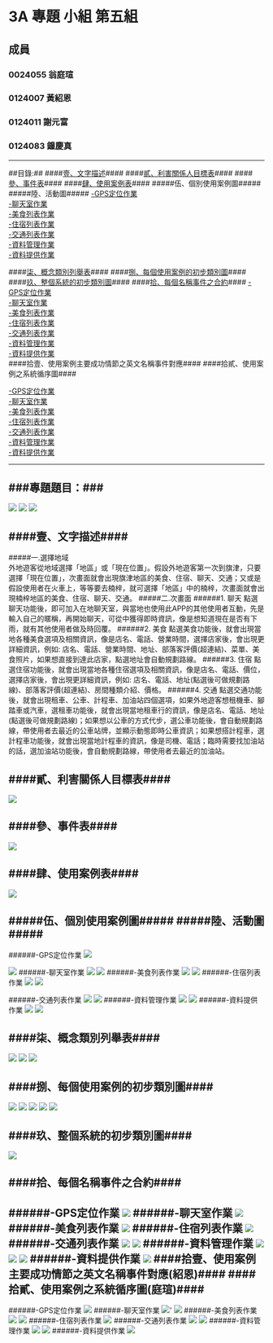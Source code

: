 # 3A 專題 小組 第五組 #

## 成員 ##

### 0024055 翁庭瑄 ###

### 0124007 黃紹恩 ###

### 0124011 謝元富 ###

### 0124083 鐘慶真 ###

----------
##目錄:##
####[壹、文字描述](#1)####
####[貳、利害關係人目標表](#2)####
####[參、事件表](#3)####
####[肆、使用案例表](#4)####
#####伍、個別使用案例圖#####
#####陸、活動圖#####
  [-GPS定位作業](#5)</br>
  [-聊天室作業](#6)</br>
  [-美食列表作業](#7)</br>
  [-住宿列表作業](#8)</br>
  [-交通列表作業](#9)</br>
  [-資料管理作業](#10)</br>
  [-資料提供作業](#11)</br>
	   
####[柒、概念類別列舉表](#12)####
####[捌、每個使用案例的初步類別圖](#13)####
####[玖、整個系統的初步類別圖](#14)####
####[拾、每個名稱事件之合約](#15)####
  [-GPS定位作業](#23)</br>
  [-聊天室作業](#24)</br>
  [-美食列表作業](#25)</br>
  [-住宿列表作業](#26)</br>
  [-交通列表作業](#27)</br>
  [-資料管理作業](#28)</br>
  [-資料提供作業](#29)</br>
####拾壹、使用案例主要成功情節之英文名稱事件對應####
####拾貳、使用案例之系統循序圖####

  [-GPS定位作業](#16)</br>
  [-聊天室作業](#17)</br>
  [-美食列表作業](#18)</br>
  [-住宿列表作業](#19)</br>
  [-交通列表作業](#20)</br>
  [-資料管理作業](#21)</br>
  [-資料提供作業](#22)</br>
       
----------


###專題題目：###
----------
<img src="https://fbcdn-sphotos-h-a.akamaihd.net/hphotos-ak-xpf1/v/t34.0-12/10743470_716439295114111_91094694_n.jpg?oh=849eae4b0bafe3999a2947aad3e9ebef&oe=5448A713&__gda__=1414099470_1ec9637df32ba6954381b70da36cba7b">

<img src="https://fbcdn-sphotos-h-a.akamaihd.net/hphotos-ak-xpf1/v/t34.0-12/10726724_716439291780778_1610296583_n.jpg?oh=7055885995f1a1fe255a9eebfec191b1&oe=544976F4&__gda__=1414033508_6977e8b835788119dee3860a9cfcc6ef">

<img src="https://fbcdn-sphotos-h-a.akamaihd.net/hphotos-ak-xpf1/v/t34.0-12/10733642_716439288447445_824327952_n.jpg?oh=a95ec3b1ecb0a8d758888f3991a44a02&oe=54486745&__gda__=1414049432_830f49623da5d5c594cf5c4569e71b6e">

####<a name ="1"/>壹、文字描述####
----------
#####一.選擇地域                                             
外地遊客從地域選擇「地區」或「現在位置」。假設外地遊客第一次到旗津，只要選擇「現在位置」，次畫面就會出現旗津地區的美食、住宿、聊天、交通；又或是假設使用者在火車上，等等要去楠梓，就可選擇「地區」中的楠梓，次畫面就會出現楠梓地區的美食、住宿、聊天、交通。
#####二.次畫面
######1. 聊天
點選聊天功能後，即可加入在地聊天室，與當地也使用此APP的其他使用者互動，先是輸入自己的暱稱，再開始聊天，可從中獲得即時資訊，像是想知道現在是否有下雨，就有其他使用者做及時回覆。
######2. 美食
點選美食功能後，就會出現當地各種美食選項及相關資訊，像是店名、電話、營業時間，選擇店家後，會出現更詳細資訊，例如: 店名、電話、營業時間、地址、部落客評價(超連結)、菜單、美食照片，如果想直接到達此店家，點選地址會自動規劃路線。
######3. 住宿
點選住宿功能後，就會出現當地各種住宿選項及相關資訊，像是店名、電話、價位，選擇店家後，會出現更詳細資訊，例如: 店名、電話、地址(點選後可做規劃路線)、部落客評價(超連結)、房間種類介紹、價格。
######4. 交通
點選交通功能後，就會出現租車、公車、計程車、加油站四個選項，如果外地遊客想租機車、腳踏車或汽車，選租車功能後，就會出現當地租車行的資訊，像是店名、電話、地址(點選後可做規劃路線)；如果想以公車的方式代步，選公車功能後，會自動規劃路線，帶使用者去最近的公車站牌，並顯示動態即時公車資訊；如果想搭計程車，選計程車功能後，就會出現當地計程車的資訊，像是司機、電話；臨時需要找加油站的話，選加油站功能後，會自動規劃路線，帶使用者去最近的加油站。

 
####<a name ="2"/>貳、利害關係人目標表####
----------
<img src="https://fbcdn-sphotos-h-a.akamaihd.net/hphotos-ak-xpa1/v/t34.0-12/10728647_680851198678106_1404821643_n.jpg?oh=730a650ad97fa537595154be03797e85&oe=5448A371&__gda__=1414098705_28666add1cd988c1d5854284a9e88a3e">

####<a name ="3"/>參、事件表####
----------
<img src="https://fbcdn-sphotos-h-a.akamaihd.net/hphotos-ak-xpf1/v/t34.0-12/10735761_681104078652818_1739498244_n.jpg?oh=b323b6d830e822b42038e3ad4b42da2c&oe=544921A7&__gda__=1414095927_de99b936df91d45cd0a5526b7ff0b75a">

####<a name ="4"/>肆、使用案例表####
----------
<img src="https://fbcdn-sphotos-h-a.akamaihd.net/hphotos-ak-xpf1/v/t34.0-12/10743380_681104028652823_91735285_n.jpg?oh=00f2b8e2bb774e25b1286f11fc7fdb7e&oe=5449532D&__gda__=1414077104_a8bec9c6576bfc85679f6e54e0766891">

#####伍、個別使用案例圖#####
#####陸、活動圖#####
----------
######<a name ="5"/>-GPS定位作業 
<img src="https://fbcdn-sphotos-h-a.akamaihd.net/hphotos-ak-xpf1/v/t34.0-12/10728640_680851218678104_533724986_n.jpg?oh=c72cd29208869afd81e7e0e88efdf434&oe=54485F72&__gda__=1414039535_322758c67d1218c336c217532ce634bd">

<img src="https://fbcdn-sphotos-h-a.akamaihd.net/hphotos-ak-xpf1/v/t34.0-12/10428998_680851212011438_53517376_n.jpg?oh=5a74b00522204dd115250e15cae06b06&oe=5448773A&__gda__=1414049959_183d4393c57b93532b39cf803840d0b5">
######<a name ="6"/>-聊天室作業
<img src="https://fbcdn-sphotos-h-a.akamaihd.net/hphotos-ak-xpf1/v/t34.0-12/10743620_681104045319488_677036299_n.jpg?oh=5bb6800c4b83e09fd82150ba41d6093c&oe=544A33C5&__gda__=1414075480_1013a3ad6fa8eab9601947c0be7dc97c">
<img src="https://fbcdn-sphotos-h-a.akamaihd.net/hphotos-ak-xpf1/v/t34.0-12/10744498_681104041986155_1704204340_n.jpg?oh=c64eb0807a1256479aa697a5be626fba&oe=54491609&__gda__=1414090073_87bb80360d0fdada74f0d60290867777">
######<a name ="7"/>-美食列表作業
<img src="https://fbcdn-sphotos-h-a.akamaihd.net/hphotos-ak-xpf1/v/t34.0-12/10743439_680851298678096_371587135_n.jpg?oh=6ca3ba6da5c916fb399e120ba7f7690a&oe=54489FFE&__gda__=1414026915_8a27357889b0a32962dc9ace20b15ee6">
<img src="https://fbcdn-sphotos-h-a.akamaihd.net/hphotos-ak-xpf1/v/t34.0-12/10735623_680851302011429_2095743659_n.jpg?oh=bf50f9c2044a57cc197a5a416118e51d&oe=5448631E&__gda__=1414039566_0bfc748ed3889b4aeac9e199d2caf1ee">
######<a name ="8"/>-住宿列表作業
<img src="https://fbcdn-sphotos-h-a.akamaihd.net/hphotos-ak-xpf1/v/t34.0-12/10736201_680851215344771_1829088346_n.jpg?oh=75aec0ef3e2142dc8e963204bba6c2c3&oe=54487ABA&__gda__=1414042922_0e49fc1a473cef88de8053923e9b0f23">
<img src="https://fbcdn-sphotos-h-a.akamaihd.net/hphotos-ak-xpf1/v/t34.0-12/10743687_680851228678103_1668282852_n.jpg?oh=1e8cfec6e8fb31a3d2b9194b6152e58a&oe=544885BF&__gda__=1414105199_5dd489cb6fd4c77ad599768dbe296de1">

######<a name ="9"/>-交通列表作業
<img src="https://fbcdn-sphotos-h-a.akamaihd.net/hphotos-ak-xpf1/v/t34.0-12/10726529_680851202011439_237054422_n.jpg?oh=384baa562f28ff9c2ab51625da6121dd&oe=544850BB&__gda__=1414051046_84b4abd6829d1531512f09d8b1726b33">
<img src="https://fbcdn-sphotos-h-a.akamaihd.net/hphotos-ak-xpf1/v/t34.0-12/10726604_680851225344770_682568632_n.jpg?oh=1c55fb175d4d2041371e1f005f1a89b8&oe=544850DB&__gda__=1414047110_62c8240cd0c6e9d661b07c139de7df11">
######<a name ="10"/>-資料管理作業
<img src="https://fbcdn-sphotos-h-a.akamaihd.net/hphotos-ak-xpf1/v/t34.0-12/10736097_680851345344758_1981856803_n.jpg?oh=b77965a6790f0cdc05490ba6d93f9670&oe=54486582&__gda__=1414024850_755331de75e2ef9f1f6714c092588d0c">
<img src="https://fbcdn-sphotos-h-a.akamaihd.net/hphotos-ak-xpf1/v/t34.0-12/10694924_680851352011424_1299651998_n.jpg?oh=0469e54adea65907b4050e84d3f93b53&oe=544880C0&__gda__=1414038032_998cc28a86f7a0bce50b9c261c506691">
######<a name ="11"/>-資料提供作業
<img src="https://fbcdn-sphotos-h-a.akamaihd.net/hphotos-ak-xpf1/v/t34.0-12/10743414_680851312011428_773092423_n.jpg?oh=4eacb63c0f61524ab9231bd5483c12c5&oe=54486934&__gda__=1414038185_173ff524cff67e78df0f784747a8dc51">
<img src="https://fbcdn-sphotos-h-a.akamaihd.net/hphotos-ak-xpa1/v/t34.0-12/10726300_680851318678094_1862679908_n.jpg?oh=6beb2151f5ff50ad60dd8892a559b794&oe=5448B71B&__gda__=1414102331_17ede33b3a73b4e45e8225f97511a333">

####<a name ="12"/>柒、概念類別列舉表####
----------
<img src="https://fbcdn-sphotos-h-a.akamaihd.net/hphotos-ak-xpf1/v/t34.0-12/10735862_680851342011425_1499196827_n.jpg?oh=1046e1064312a2f534e99958790a4e7d&oe=5448A1F6&__gda__=1414099110_0f6ec9c81f819b8a914dd8706b029ba4">
<img src="https://fbcdn-sphotos-h-a.akamaihd.net/hphotos-ak-xpf1/v/t34.0-12/10578437_680858708677355_1829107873_n.jpg?oh=2644fad822513258cfbbab5bb8b5f329&oe=544851F2&__gda__=1414028898_776d09c7d8f0b249be8a74ac471f48ff">
<img src="https://fbcdn-sphotos-h-a.akamaihd.net/hphotos-ak-xpf1/v/t34.0-12/10743570_680851328678093_582115130_n.jpg?oh=38f786709d64eb6f40f976b1a5e154d6&oe=5448B4FA&__gda__=1414027687_9f3e370e08672a6561381afc12130e38">
  
####<a name ="13"/>捌、每個使用案例的初步類別圖####
----------
<img src="https://fbcdn-sphotos-h-a.akamaihd.net/hphotos-ak-xpa1/v/t34.0-12/10729098_681104011986158_1479296702_n.jpg?oh=ba2c0b79a37cd0c669d4c4b5f0074371&oe=544A2A70&__gda__=1414088720_89abfc00ca9680017d80b325aebeed38">
<img src="https://fbcdn-sphotos-h-a.akamaihd.net/hphotos-ak-xpa1/v/t34.0-12/10728856_680851278678098_1065529165_n.jpg?oh=83c3e4e2bdb0cbb9cef1623dcae3c011&oe=54487F62&__gda__=1414102210_c2c3233270f2487588178693c608d3e1">
<img src="https://fbcdn-sphotos-h-a.akamaihd.net/hphotos-ak-xfa1/v/t34.0-12/10729008_680851275344765_784565816_n.jpg?oh=18ac873a7a2bb4ab6ed76065d0c06b0c&oe=54498ED6&__gda__=1414027818_b99e923fe35f568dd1348af257e39fdb">
<img src="https://fbcdn-sphotos-h-a.akamaihd.net/hphotos-ak-xpf1/v/t34.0-12/10736101_680851288678097_1346809108_n.jpg?oh=6da460882e60394a9656cac12aa34f21&oe=54485568&__gda__=1414101240_f08479669058b00638e5ce2bbd9d6bce">
<img src="https://fbcdn-sphotos-h-a.akamaihd.net/hphotos-ak-xpa1/v/t34.0-12/10726248_680851285344764_1841627487_n.jpg?oh=bfcad6a4639cb7c6efe3df7380dc6839&oe=5448747B&__gda__=1414027163_1b41d2ddafbb39c3b8de0efd2d17e991">

####<a name ="14"/>玖、整個系統的初步類別圖####
----------
<img src="https://fbcdn-sphotos-h-a.akamaihd.net/hphotos-ak-xpf1/v/t34.0-12/10721372_680851388678087_1785463993_n.jpg?oh=191b2e73082efc164d2f1e92216bd551&oe=54486612&__gda__=1414102082_00cdd0c779143864e94cc5dbee4d5079">

####<a name ="15"/>拾、每個名稱事件之合約####
----------
######<a name ="23"/>-GPS定位作業
<img src="https://fbcdn-sphotos-h-a.akamaihd.net/hphotos-ak-xfa1/v/t34.0-12/10744557_681104025319490_1006060938_n.jpg?oh=fff212c6f11613d01f186fc44f99d311&oe=5448FC58&__gda__=1414066683_89ae39c98da37f8f2dba5e4b2ef2dd16">
######<a name ="24"/>-聊天室作業
<img src="https://fbcdn-sphotos-h-a.akamaihd.net/hphotos-ak-xpa1/v/t34.0-12/10585020_681104075319485_422343056_n.jpg?oh=dda7849c475c6439760f0bc86ad0686d&oe=5449364C&__gda__=1414093907_a448badd1508487d1a2ae46d3950d28a">
######<a name ="25"/>-美食列表作業
<img src="https://fbcdn-sphotos-h-a.akamaihd.net/hphotos-ak-xpa1/v/t34.0-12/10726579_681104055319487_290625577_n.jpg?oh=353be96b4773f3fc8746274480821c39&oe=54492656&__gda__=1414086537_a5f369506d9965ffb5e70b762cf8dea9">
######<a name ="26"/>-住宿列表作業
<img src="https://fbcdn-sphotos-h-a.akamaihd.net/hphotos-ak-xpa1/v/t34.0-12/10726350_681104061986153_1489577922_n.jpg?oh=0cbcf259761b63ed0e371d09e22e3b92&oe=54493191&__gda__=1414078449_1ac4248894ed8f2e841dfd30cb4ed2ef">
######<a name ="27"/>-交通列表作業
<img src="https://fbcdn-sphotos-h-a.akamaihd.net/hphotos-ak-xpf1/v/t34.0-12/10744683_681104065319486_490534513_n.jpg?oh=0520ce282deb931993596af47440dede&oe=5449326B&__gda__=1414147062_16ba9c2490bce3f9f4f0d3977189ad70">
<img src="https://fbcdn-sphotos-h-a.akamaihd.net/hphotos-ak-xpa1/v/t34.0-12/10726477_681106565319236_708377464_n.jpg?oh=5d8a73ab425d3042798725034f63a6a2&oe=5448EDE8&__gda__=1414092471_bddaecfe72a7d721c4234c37f8aaf6ad">
######<a name ="28"/>-資料管理作業
<img src="https://fbcdn-sphotos-h-a.akamaihd.net/hphotos-ak-xpf1/v/t34.0-12/10744643_681106568652569_1216294251_n.jpg?oh=3ae180219f2adde8b555d973746e5bc6&oe=544A307A&__gda__=1414085546_089873ef61eaa2bfbe0ea7a60dc4468c">
<img src="https://fbcdn-sphotos-h-a.akamaihd.net/hphotos-ak-xpa1/v/t34.0-12/10726200_681104071986152_998491156_n.jpg?oh=6b31a5ea1dbe2f87de0ef296f93f6fbf&oe=54495B3A&__gda__=1414085093_cb79c39c327edc37ccf990d2d57f71f8">
<img src="https://fbcdn-sphotos-h-a.akamaihd.net/hphotos-ak-xpf1/v/t34.0-12/10736025_681104088652817_756680999_n.jpg?oh=977b8cb3da8d58ed2d49cae9a2d1f009&oe=54490836&__gda__=1414143147_6de604d00959f52ce54fbd2c325f9ce5">
######<a name ="29"/>-資料提供作業
<img src="https://fbcdn-sphotos-h-a.akamaihd.net/hphotos-ak-xpa1/v/t34.0-12/10580514_681104091986150_358105352_n.jpg?oh=aeec1847a88c121c6400f11291960193&oe=544A376B&__gda__=1414147188_94d248572eb6cbe2aa381d15532cd115">
####拾壹、使用案例主要成功情節之英文名稱事件對應(紹恩)####
####拾貳、使用案例之系統循序圖(庭瑄)####
----------
######<a name ="16"/>-GPS定位作業
<img src="https://fbcdn-sphotos-h-a.akamaihd.net/hphotos-ak-xpf1/v/t34.0-12/10743504_681075751988984_1943271405_n.jpg?oh=e4827543e1d621cfb857ba27ba664436&oe=544969C0&__gda__=1414083536_97f3930c709c69b5745efca5c86c6567">
######<a name ="17"/>-聊天室作業
<img src="https://fbcdn-sphotos-h-a.akamaihd.net/hphotos-ak-xpf1/v/t34.0-12/10736008_681108438652382_566438802_n.jpg?oh=a91998ff0c1d282dc45ac96d17287756&oe=544A34C9&__gda__=1414084820_ed84d17f0c193a551aa05bb3828f280e">'
<img src="https://fbcdn-sphotos-h-a.akamaihd.net/hphotos-ak-xpf1/v/t34.0-12/10745063_681075721988987_1447011363_n.jpg?oh=fbbd6c7df358bbf2dd4423e9c5bd7fc6&oe=5449494B&__gda__=1414101019_b91ffbf69ecb375f5f561ff0555395ee">
######<a name ="18"/>-美食列表作業
<img src="https://fbcdn-sphotos-h-a.akamaihd.net/hphotos-ak-xfa1/v/t34.0-12/10735621_681075745322318_1776185561_n.jpg?oh=c234b35a792bcd2f8324c438c4ec0231&oe=54494237&__gda__=1414068500_799bf6cc20b46b4fd856a9aa73d56131">
<img src="https://fbcdn-sphotos-h-a.akamaihd.net/hphotos-ak-xpf1/v/t34.0-12/10735813_681075758655650_1096370796_n.jpg?oh=9cd862cf025552a864812414bb8ee0e6&oe=54492895&__gda__=1414070661_6b6ff95b30fe6109eeea610a137fed8c">
######<a name ="19"/>-住宿列表作業
<img src="https://fbcdn-sphotos-h-a.akamaihd.net/hphotos-ak-xpa1/v/t34.0-12/10728894_681075741988985_409420636_n.jpg?oh=c32bb9ed9877465739fa55c01a646f92&oe=54495E44&__gda__=1414099163_ed810ebff6f6dd2a658e2f7729f7923e">
######<a name ="20"/>-交通列表作業
<img src="https://fbcdn-sphotos-h-a.akamaihd.net/hphotos-ak-xfa1/v/t34.0-12/10721119_681075738655652_249373946_n.jpg?oh=c7f2a38b720719b59b87b22c4ce984a5&oe=5449315F&__gda__=1414074531_9fb0727592c872aaacc378b13903cb1a">
<img src="https://fbcdn-sphotos-h-a.akamaihd.net/hphotos-ak-xpa1/v/t34.0-12/10660899_681075728655653_842010138_n.jpg?oh=f417df76680845febc65a4338deaa0c3&oe=54491F56&__gda__=1414096201_18e9070bc1ed002b94ff89196f533179">
######<a name ="21"/>-資料管理作業
<img src="https://fbcdn-sphotos-h-a.akamaihd.net/hphotos-ak-xpf1/v/t34.0-12/10733579_681075748655651_1545434721_n.jpg?oh=57144eb8b8fa1908b9917f9ac49f6bb1&oe=54493409&__gda__=1414096857_d8e66dc7003c00a9287714a6b83526e1">
<img src="https://fbcdn-sphotos-h-a.akamaihd.net/hphotos-ak-xpf1/v/t34.0-12/10736140_681075761988983_1034094491_n.jpg?oh=fcd9b95de1fa783a74188830cc711cac&oe=54497784&__gda__=1414087956_215696211dc118943d440ed94f9f2849">
######<a name ="22"/>-資料提供作業
<img src="https://fbcdn-sphotos-h-a.akamaihd.net/hphotos-ak-xpf1/v/t34.0-12/10736061_681075725322320_1646086429_n.jpg?oh=1171b7a4cc37f0b5be94484ca59bf83f&oe=5449674B&__gda__=1414065691_e6f47c8b10e3872b34153a8934cb9150">
